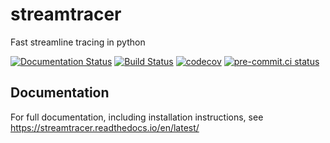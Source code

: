 # streamtracer

Fast streamline tracing in python

[![Documentation Status](https://readthedocs.org/projects/streamtracer/badge/?version=latest)](https://streamtracer.readthedocs.io/en/latest/?badge=latest)
[![Build Status](https://dev.azure.com/dstansby/streamtracer/_apis/build/status/dstansby.streamtracer?branchName=master)](https://dev.azure.com/dstansby/dstansby/_build/latest?definitionId=1&branchName=master)
[![codecov](https://codecov.io/gh/dstansby/streamtracer/branch/master/graph/badge.svg)](https://codecov.io/gh/dstansby/streamtracer)
[![pre-commit.ci status](https://results.pre-commit.ci/badge/github/dstansby/streamtracer/main.svg)](https://results.pre-commit.ci/latest/github/dstansby/streamtracer/main)

## Documentation

For full documentation, including installation instructions, see
https://streamtracer.readthedocs.io/en/latest/
